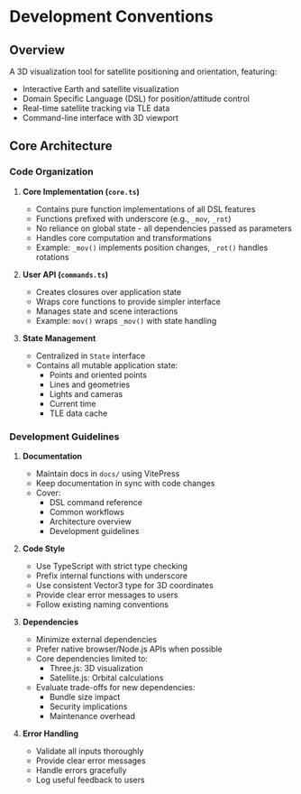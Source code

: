 # Development Conventions

## Overview

A 3D visualization tool for satellite positioning and orientation, featuring:
- Interactive Earth and satellite visualization
- Domain Specific Language (DSL) for position/attitude control
- Real-time satellite tracking via TLE data
- Command-line interface with 3D viewport

## Core Architecture

### Code Organization

1. **Core Implementation (`core.ts`)**
   - Contains pure function implementations of all DSL features
   - Functions prefixed with underscore (e.g., `_mov`, `_rot`)
   - No reliance on global state - all dependencies passed as parameters
   - Handles core computation and transformations
   - Example: `_mov()` implements position changes, `_rot()` handles rotations

2. **User API (`commands.ts`)**
   - Creates closures over application state
   - Wraps core functions to provide simpler interface
   - Manages state and scene interactions
   - Example: `mov()` wraps `_mov()` with state handling

3. **State Management**
   - Centralized in `State` interface
   - Contains all mutable application state:
     - Points and oriented points
     - Lines and geometries
     - Lights and cameras
     - Current time
     - TLE data cache

### Development Guidelines

1. **Documentation**
   - Maintain docs in `docs/` using VitePress
   - Keep documentation in sync with code changes
   - Cover:
     - DSL command reference
     - Common workflows
     - Architecture overview
     - Development guidelines

2. **Code Style**
   - Use TypeScript with strict type checking
   - Prefix internal functions with underscore
   - Use consistent Vector3 type for 3D coordinates
   - Provide clear error messages to users
   - Follow existing naming conventions

3. **Dependencies**
   - Minimize external dependencies
   - Prefer native browser/Node.js APIs when possible
   - Core dependencies limited to:
     - Three.js: 3D visualization
     - Satellite.js: Orbital calculations
   - Evaluate trade-offs for new dependencies:
     - Bundle size impact
     - Security implications
     - Maintenance overhead

4. **Error Handling**
   - Validate all inputs thoroughly
   - Provide clear error messages
   - Handle errors gracefully
   - Log useful feedback to users
